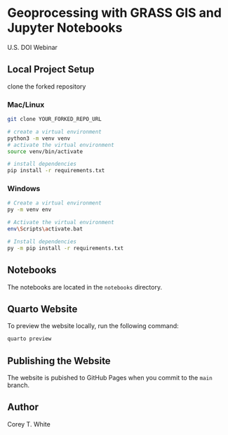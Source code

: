 # Geoprocessing with GRASS GIS and Jupyter Notebooks

U.S. DOI Webinar

## Local Project Setup

clone the forked repository

### Mac/Linux

```bash
git clone YOUR_FORKED_REPO_URL

# create a virtual environment
python3 -m venv venv
# activate the virtual environment
source venv/bin/activate

# install dependencies
pip install -r requirements.txt

```

### Windows

```bash
# Create a virtual environment
py -m venv env

# Activate the virtual environment
env\Scripts\activate.bat

# Install dependencies
py -m pip install -r requirements.txt
```

## Notebooks

The notebooks are located in the `notebooks` directory.

## Quarto Website

To preview the website locally, run the following command:

```bash
quarto preview
```

## Publishing the Website

The website is pubished to GitHub Pages when you commit to the `main` branch.

## Author

Corey T. White
